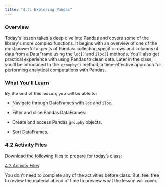 ```yaml
---
title: "4.2: Exploring Pandas"
---
```


<img style="display: none;" src="https://static.bc-edx.com/data/dl-1-2/m4/lms/img/banner.jpg" alt="lesson banner" />

### Overview

Today's lesson takes a deep dive into Pandas and covers some of the library's more complex functions. It begins with an overview of one of the most powerful aspects of Pandas: collecting specific rows and columns of data from a DataFrame using the `loc[]` and `iloc[]` methods. You’ll also get practical experience with using Pandas to clean data. Later in the class, you’ll be introduced to the`.groupby()` method, a time-effective approach for performing analytical computations with Pandas.

### What You'll Learn

By the end of this lesson, you will be able to:

* Navigate through DataFrames with `loc` and `iloc`.

* Filter and slice Pandas DataFrames.

* Create and access Pandas `groupby` objects.

* Sort DataFrames.

### 4.2 Activity Files

Download the following files to prepare for today’s class:

[4.2 Activity Files](https://static.bc-edx.com/data/dl-1-2/m4/lms/activities/Class_2_Activities.zip)

You don't need to complete any of the activities before class. But, feel free to review the material ahead of time to preview what the lesson will cover.

